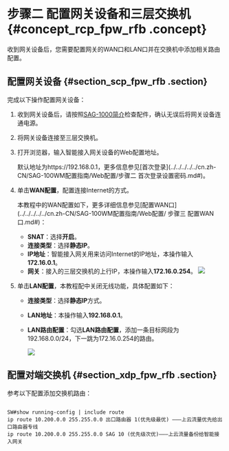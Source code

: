 # 步骤二 配置网关设备和三层交换机 {#concept_rcp_fpw_rfb .concept}

收到网关设备后，您需要配置网关的WAN口和LAN口并在交换机中添加相关路由配置。

## 配置网关设备 {#section_scp_fpw_rfb .section}

完成以下操作配置网关设备：

1.  收到网关设备后，请按照[SAG-1000简介](../../../../../cn.zh-CN/SAG-1000配置指南/SAG-1000简介.md#)检查配件，确认无误后将网关设备连通电源。
2.  将网关设备连接至三层交换机。
3.  打开浏览器，输入智能接入网关设备的Web配置地址。

    默认地址为https://192.168.0.1，更多信息参见[首次登录](../../../../../cn.zh-CN/SAG-100WM配置指南/Web配置/步骤二 首次登录设置密码.md#)。

4.  单击**WAN配置**，配置连接Internet的方式。

    本教程中的WAN配置如下，更多详细信息参见[配置WAN口](../../../../../cn.zh-CN/SAG-100WM配置指南/Web配置/ 步骤三 配置WAN口.md#)：

    -   **SNAT**：选择**开启**。
    -   **连接类型**：选择**静态IP**。
    -   **IP地址**：智能接入网关用来访问Internet的IP地址，本操作输入**172.16.0.1**。
    -   **网关**：接入的三层交换机的上行IP，本操作输入**172.16.0.254**。
    ![](http://static-aliyun-doc.oss-cn-hangzhou.aliyuncs.com/assets/img/41718/154866390021709_zh-CN.png)

5.  单击**LAN配置**，本教程配中关闭无线功能，具体配置如下：
    -   **连接类型**：选择**静态IP**方式。
    -   **LAN地址**：本操作输入**192.168.0.1**。
    -   **LAN路由配置**：勾选**LAN路由配置**，添加一条目标网段为192.168.0.0/24，下一跳为172.16.0.254的路由。

        ![](http://static-aliyun-doc.oss-cn-hangzhou.aliyuncs.com/assets/img/41718/154866390021754_zh-CN.png)


## 配置对端交换机 {#section_xdp_fpw_rfb .section}

参考以下配置添加交换机路由：

```

SW#show running-config | include route
ip route 10.200.0.0 255.255.0.0 出口路由器 1(优先级最优) ———上云流量优先给出口路由器专线
ip route 10.200.0.0 255.255.0.0 SAG 10 (优先级次优)———上云流量备份给智能接入网关

```

